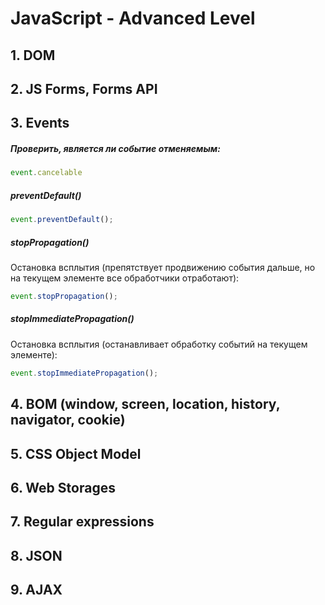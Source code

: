 # JavaScript - Advanced Level

## 1. DOM

## 2. JS Forms, Forms API

## 3. Events

##### Проверить, является ли событие отменяемым:
```javascript
event.cancelable
```

##### preventDefault()
```javascript
event.preventDefault();
```
##### stopPropagation()
Остановка всплытия (препятствует продвижению события дальше, но на текущем элементе все обработчики отработают):
```javascript
event.stopPropagation();
```

##### stopImmediatePropagation() 
Остановка всплытия (останавливает обработку событий на текущем элементе):
```javascript
event.stopImmediatePropagation();
```

## 4. BOM (window, screen, location, history, navigator, cookie)
## 5. CSS Object Model
## 6. Web Storages
## 7. Regular expressions
## 8. JSON
## 9. AJAX








